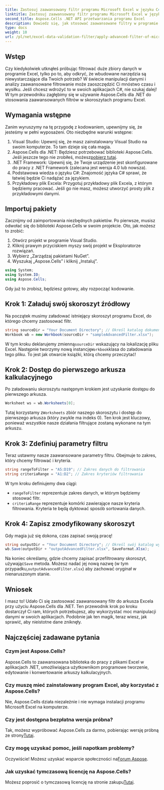 ```yaml
---
title: Zastosuj zaawansowany filtr programu Microsoft Excel w języku C#
linktitle: Zastosuj zaawansowany filtr programu Microsoft Excel w języku C#
second_title: Aspose.Cells .NET API przetwarzania programu Excel
description: Dowiedz się, jak stosować zaawansowane filtry w programie Excel za pomocą języka C# i Aspose.Cells. Dołączony przewodnik krok po kroku ułatwiający implementację.
type: docs
weight: 10
url: /pl/net/excel-data-validation-filter/apply-advanced-filter-of-microsoft-excel-in-csharp/
---
```

## Wstęp

Czy kiedykolwiek utknąłeś próbując filtrować duże zbiory danych w programie Excel, tylko po to, aby odkryć, że wbudowane narzędzia są niewystarczające dla Twoich potrzeb? W świecie manipulacji danymi i analizy zaawansowane filtrowanie może zaoszczędzić Ci mnóstwo czasu i wysiłku. Jeśli chcesz wdrożyć to w swoich aplikacjach C#, nie szukaj dalej! W tym przewodniku zagłębimy się w używanie Aspose.Cells dla .NET do stosowania zaawansowanych filtrów w skoroszytach programu Excel. 

## Wymagania wstępne

Zanim wyruszymy na tę przygodę z kodowaniem, upewnijmy się, że jesteśmy w pełni wyposażeni. Oto niezbędne warunki wstępne:

1. Visual Studio: Upewnij się, że masz zainstalowany Visual Studio na swoim komputerze. To tam dzieje się cała magia.
2.  Aspose.Cells dla .NET: Będziesz potrzebować biblioteki Aspose.Cells. Jeśli jeszcze tego nie zrobiłeś, możesz[pobierz tutaj](https://releases.aspose.com/cells/net/).
3. .NET Framework: Upewnij się, że Twoje urządzenie jest skonfigurowane do pracy z .NET Framework (zalecana jest wersja 4.0 lub nowsza).
4. Podstawowa wiedza o języku C#: Znajomość języka C# sprawi, że łatwiej będzie Ci nadążać za językiem.
5. Przykładowy plik Excela: Przygotuj przykładowy plik Excela, z którym będziemy pracować. Jeśli go nie masz, możesz utworzyć prosty plik z przykładowymi danymi.

## Importuj pakiety

Zacznijmy od zaimportowania niezbędnych pakietów. Po pierwsze, musisz odwołać się do biblioteki Aspose.Cells w swoim projekcie. Oto, jak możesz to zrobić:

1. Otwórz projekt w programie Visual Studio.
2. Kliknij prawym przyciskiem myszy swój projekt w Eksploratorze rozwiązań.
3. Wybierz „Zarządzaj pakietami NuGet”.
4. Wyszukaj „Aspose.Cells” i kliknij „Instaluj”.

```csharp
using System;
using System.IO;
using Aspose.Cells;
```

Gdy już to zrobisz, będziesz gotowy, aby rozpocząć kodowanie.


## Krok 1: Załaduj swój skoroszyt źródłowy

Na początek musimy załadować istniejący skoroszyt programu Excel, do którego chcemy zastosować filtr.

```csharp
string sourceDir = "Your Document Directory"; // Określ katalog dokumentów
Workbook wb = new Workbook(sourceDir + "sampleAdvancedFilter.xlsx");
```

 W tym kroku deklarujemy zmienną`sourceDir` wskazujący na lokalizację pliku Excel. Następnie tworzymy nową instancję`Workbook`klasa do załadowania tego pliku. To jest jak otwarcie książki, którą chcemy przeczytać!

## Krok 2: Dostęp do pierwszego arkusza kalkulacyjnego

Po załadowaniu skoroszytu następnym krokiem jest uzyskanie dostępu do pierwszego arkusza.

```csharp
Worksheet ws = wb.Worksheets[0];
```

 Tutaj korzystamy z`Worksheets` zbiór naszego skoroszytu i dostęp do pierwszego arkusza (który zwykle ma indeks 0). Ten krok jest kluczowy, ponieważ wszystkie nasze działania filtrujące zostaną wykonane na tym arkuszu.

## Krok 3: Zdefiniuj parametry filtru

Teraz ustawmy nasze zaawansowane parametry filtru. Obejmuje to zakres, który chcemy filtrować i kryteria.

```csharp
string rangeToFilter = "A5:D19"; // Zakres danych do filtrowania
string criteriaRange = "A1:D2"; // Zakres kryteriów filtrowania
```

W tym kroku definiujemy dwa ciągi: 
- `rangeToFilter` reprezentuje zakres danych, w którym będziemy stosować filtr.
- `criteriaRange` reprezentuje komórki zawierające nasze kryteria filtrowania. Kryteria te będą dyktować sposób sortowania danych.

## Krok 4: Zapisz zmodyfikowany skoroszyt

Gdy magia już się dokona, czas zapisać swoją pracę!

```csharp
string outputDir = "Your Document Directory"; // Określ swój katalog wyjściowy
wb.Save(outputDir + "outputAdvancedFilter.xlsx", SaveFormat.Xlsx);
```

Na koniec określamy, gdzie chcemy zapisać przefiltrowany skoroszyt, używając`Save` metoda. Możesz nadać jej nową nazwę (w tym przypadku,`outputAdvancedFilter.xlsx`) aby zachować oryginał w nienaruszonym stanie.

## Wniosek

I masz to! Udało Ci się zastosować zaawansowany filtr do arkusza Excela przy użyciu Aspose.Cells dla .NET. Ten przewodnik krok po kroku dostarczył Ci ram, których potrzebujesz, aby wykorzystać moc manipulacji danymi w swoich aplikacjach. Podobnie jak ten magik, teraz wiesz, jak sprawić, aby nieistotne dane zniknęły.

## Najczęściej zadawane pytania

### Czym jest Aspose.Cells?
Aspose.Cells to zaawansowana biblioteka do pracy z plikami Excel w aplikacjach .NET, umożliwiająca użytkownikom programowe tworzenie, edytowanie i konwertowanie arkuszy kalkulacyjnych.

### Czy muszę mieć zainstalowany program Excel, aby korzystać z Aspose.Cells?
Nie, Aspose.Cells działa niezależnie i nie wymaga instalacji programu Microsoft Excel na komputerze.

### Czy jest dostępna bezpłatna wersja próbna?
 Tak, możesz wypróbować Aspose.Cells za darmo, pobierając wersję próbną ze strony[Tutaj](https://releases.aspose.com/).

### Czy mogę uzyskać pomoc, jeśli napotkam problemy?
Oczywiście! Możesz uzyskać wsparcie społeczności na[Forum Aspose](https://forum.aspose.com/c/cells/9).

### Jak uzyskać tymczasową licencję na Aspose.Cells?
 Możesz poprosić o tymczasową licencję na stronie zakupu[Tutaj](https://purchase.aspose.com/temporary-license/). 